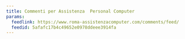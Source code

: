```yaml
---
title: Commenti per Assistenza  Personal Computer
params:
  feedlink: https://www.roma-assistenzacomputer.com/comments/feed/
  feedid: 5afafc17b4c49652e0978ddeee3914fa
---
```

